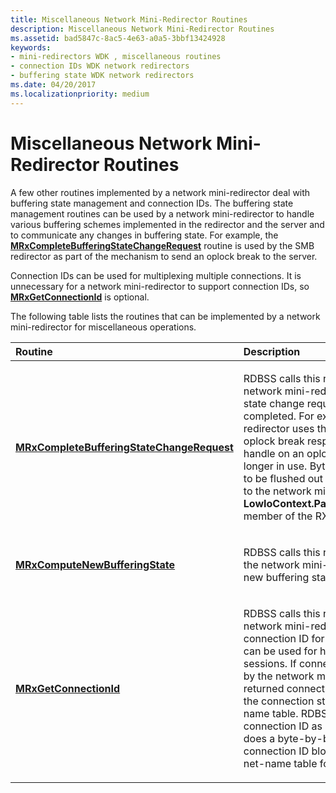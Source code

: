 ```yaml
---
title: Miscellaneous Network Mini-Redirector Routines
description: Miscellaneous Network Mini-Redirector Routines
ms.assetid: bad5847c-8ac5-4e63-a0a5-3bbf13424928
keywords:
- mini-redirectors WDK , miscellaneous routines
- connection IDs WDK network redirectors
- buffering state WDK network redirectors
ms.date: 04/20/2017
ms.localizationpriority: medium
---
```


# Miscellaneous Network Mini-Redirector Routines


A few other routines implemented by a network mini-redirector deal with buffering state management and connection IDs. The buffering state management routines can be used by a network mini-redirector to handle various buffering schemes implemented in the redirector and the server and to communicate any changes in buffering state. For example, the [**MRxCompleteBufferingStateChangeRequest**](https://docs.microsoft.com/windows-hardware/drivers/ddi/content/mrx/nc-mrx-pmrx_change_buffering_state_calldown) routine is used by the SMB redirector as part of the mechanism to send an oplock break to the server.

Connection IDs can be used for multiplexing multiple connections. It is unnecessary for a network mini-redirector to support connection IDs, so [**MRxGetConnectionId**](https://docs.microsoft.com/windows-hardware/drivers/ddi/content/mrx/nc-mrx-pmrx_get_connection_id) is optional.

The following table lists the routines that can be implemented by a network mini-redirector for miscellaneous operations.

<table>
<colgroup>
<col width="50%" />
<col width="50%" />
</colgroup>
<thead>
<tr class="header">
<th align="left">Routine</th>
<th align="left">Description</th>
</tr>
</thead>
<tbody>
<tr class="odd">
<td align="left"><a href="https://docs.microsoft.com/windows-hardware/drivers/ddi/content/mrx/nc-mrx-pmrx_change_buffering_state_calldown" data-raw-source="[&lt;strong&gt;MRxCompleteBufferingStateChangeRequest&lt;/strong&gt;](https://docs.microsoft.com/windows-hardware/drivers/ddi/content/mrx/nc-mrx-pmrx_change_buffering_state_calldown)"><strong>MRxCompleteBufferingStateChangeRequest</strong></a></td>
<td align="left"><p>RDBSS calls this routine to notify the network mini-redirector that a buffering state change request has been completed. For example, the SMB redirector uses this routine to send an oplock break response or to close the handle on an oplock break if the file is no longer in use. Byte range locks that need to be flushed out to the server are passed to the network mini-redirector in the <strong>LowIoContext.ParamsFor.Locks.LockList</strong> member of the RX_CONTEXT.</p></td>
</tr>
<tr class="even">
<td align="left"><a href="https://docs.microsoft.com/windows-hardware/drivers/ddi/content/mrx/nc-mrx-pmrx_compute_new_buffering_state" data-raw-source="[&lt;strong&gt;MRxComputeNewBufferingState&lt;/strong&gt;](https://docs.microsoft.com/windows-hardware/drivers/ddi/content/mrx/nc-mrx-pmrx_compute_new_buffering_state)"><strong>MRxComputeNewBufferingState</strong></a></td>
<td align="left"><p>RDBSS calls this routine to request that the network mini-redirector compute a new buffering state change.</p></td>
</tr>
<tr class="odd">
<td align="left"><a href="https://docs.microsoft.com/windows-hardware/drivers/ddi/content/mrx/nc-mrx-pmrx_get_connection_id" data-raw-source="[&lt;strong&gt;MRxGetConnectionId&lt;/strong&gt;](https://docs.microsoft.com/windows-hardware/drivers/ddi/content/mrx/nc-mrx-pmrx_get_connection_id)"><strong>MRxGetConnectionId</strong></a></td>
<td align="left"><p>RDBSS calls this routine to request that a network mini-redirector return a connection ID for the connection which can be used for handling multiple sessions. If connection IDs are supported by the network mini-redirector, then the returned connection ID is appended to the connection structures stored in the name table. RDBSS considers the connection ID as an opaque blob, and does a byte-by-byte comparison of the connection ID blob while looking up the net-name table for a given name.</p></td>
</tr>
</tbody>
</table>

 

 

 




